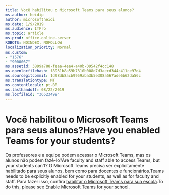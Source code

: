 ```yaml
---
title: Você habilitou o Microsoft Teams para seus alunos?
ms.author: heidip
author: microsoftheidi
ms.date: 1/9/2019
ms.audience: ITPro
ms.topic: article
ms.prod: office-online-server
ROBOTS: NOINDEX, NOFOLLOW
localization_priority: Normal
ms.custom:
- "1576"
- "9000067"
ms.assetid: 3899a788-feaa-4ea4-a40b-09542f4cc148
ms.openlocfilehash: f8931b8a59b7310b008d7d3aecd344c411ce97d4
ms.sourcegitcommit: 1d98db8acb9959aba3b5e308a567ade6b62da56c
ms.translationtype: MT
ms.contentlocale: pt-BR
ms.lasthandoff: 08/22/2019
ms.locfileid: "36523499"
---
```

# <a name="have-you-enabled-teams-for-your-students"></a><span data-ttu-id="d7076-102">Você habilitou o Microsoft Teams para seus alunos?</span><span class="sxs-lookup"><span data-stu-id="d7076-102">Have you enabled Teams for your students?</span></span>

<span data-ttu-id="d7076-103">Os professores e a equipe podem acessar o Microsoft Teams, mas os alunos não podem fazê-lo?</span><span class="sxs-lookup"><span data-stu-id="d7076-103">Are faculty and staff able to access Teams, but your students can't?</span></span> <span data-ttu-id="d7076-104">O Microsoft Teams precisa ser explicitamente habilitado para seus alunos, bem como para docentes e funcionários.</span><span class="sxs-lookup"><span data-stu-id="d7076-104">Teams needs to be explicitly enabled for your students, as well as for faculty and staff.</span></span> <span data-ttu-id="d7076-105">Para fazer isso, confira [habilitar o Microsoft Teams para sua escola](https://docs.microsoft.com/education/get-started/enable-microsoft-teams).</span><span class="sxs-lookup"><span data-stu-id="d7076-105">To do this, please see [Enable Microsoft Teams for your school](https://docs.microsoft.com/education/get-started/enable-microsoft-teams).</span></span>
  